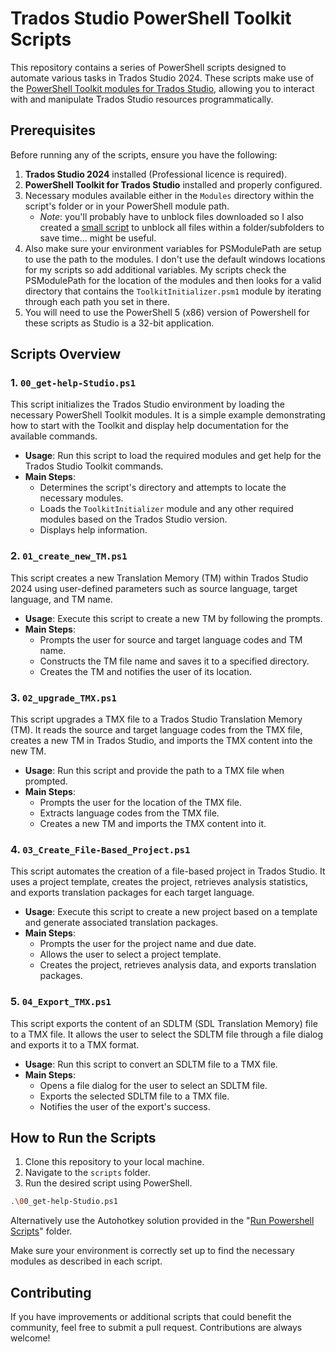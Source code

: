 # Trados Studio PowerShell Toolkit Scripts

This repository contains a series of PowerShell scripts designed to automate various tasks in Trados Studio 2024. These scripts make use of the [PowerShell Toolkit modules for Trados Studio](https://github.com/RWS/Sdl-studio-powershell-toolkit), allowing you to interact with and manipulate Trados Studio resources programmatically.

## Prerequisites

Before running any of the scripts, ensure you have the following:

1. **Trados Studio 2024** installed (Professional licence is required).
2. **PowerShell Toolkit for Trados Studio** installed and properly configured.
3. Necessary modules available either in the `Modules` directory within the script's folder or in your PowerShell module path.
   - *Note*: you'll probably have to unblock files downloaded so I also created a [small script](https://github.com/paulfilkin/Powershell_scripts/blob/main/mAT_Studio_Powershell/Scripts/unblock_script.ps1) to unblock all files within a folder/subfolders to save time... might be useful.
4. Also make sure your environment variables for PSModulePath are setup to use the path to the modules.  I don't use the default windows locations for my scripts so add additional variables. My scripts check the PSModulePath for the location of the modules and then looks for a valid directory that contains the `ToolkitInitializer.psm1` module by iterating through each path you set in there.
5. You will need to use the PowerShell 5 (x86) version of Powershell for these scripts as Studio is a 32-bit application.

## Scripts Overview

### 1. `00_get-help-Studio.ps1`

This script initializes the Trados Studio environment by loading the necessary PowerShell Toolkit modules. It is a simple example demonstrating how to start with the Toolkit and display help documentation for the available commands.

- **Usage**: Run this script to load the required modules and get help for the Trados Studio Toolkit commands.
- **Main Steps**:
  - Determines the script's directory and attempts to locate the necessary modules.
  - Loads the `ToolkitInitializer` module and any other required modules based on the Trados Studio version.
  - Displays help information.

### 2. `01_create_new_TM.ps1`

This script creates a new Translation Memory (TM) within Trados Studio 2024 using user-defined parameters such as source language, target language, and TM name.

- **Usage**: Execute this script to create a new TM by following the prompts.
- **Main Steps**:
  - Prompts the user for source and target language codes and TM name.
  - Constructs the TM file name and saves it to a specified directory.
  - Creates the TM and notifies the user of its location.

### 3. `02_upgrade_TMX.ps1`

This script upgrades a TMX file to a Trados Studio Translation Memory (TM). It reads the source and target language codes from the TMX file, creates a new TM in Trados Studio, and imports the TMX content into the new TM.

- **Usage**: Run this script and provide the path to a TMX file when prompted.
- **Main Steps**:
  - Prompts the user for the location of the TMX file.
  - Extracts language codes from the TMX file.
  - Creates a new TM and imports the TMX content into it.

### 4. `03_Create_File-Based_Project.ps1`

This script automates the creation of a file-based project in Trados Studio. It uses a project template, creates the project, retrieves analysis statistics, and exports translation packages for each target language.

- **Usage**: Execute this script to create a new project based on a template and generate associated translation packages.
- **Main Steps**:
  - Prompts the user for the project name and due date.
  - Allows the user to select a project template.
  - Creates the project, retrieves analysis data, and exports translation packages.

### 5. `04_Export_TMX.ps1`

This script exports the content of an SDLTM (SDL Translation Memory) file to a TMX file. It allows the user to select the SDLTM file through a file dialog and exports it to a TMX format.

- **Usage**: Run this script to convert an SDLTM file to a TMX file.
- **Main Steps**:
  - Opens a file dialog for the user to select an SDLTM file.
  - Exports the selected SDLTM file to a TMX file.
  - Notifies the user of the export's success.

## How to Run the Scripts

1. Clone this repository to your local machine.
2. Navigate to the `scripts` folder.
3. Run the desired script using PowerShell.

```sh
.\00_get-help-Studio.ps1
```

Alternatively use the Autohotkey solution provided in the "[Run Powershell Scripts](https://github.com/paulfilkin/AHK-scripts/tree/main/Run%20Powershell%20Scripts)" folder.

Make sure your environment is correctly set up to find the necessary modules as described in each script. 

## Contributing

If you have improvements or additional scripts that could benefit the community, feel free to submit a pull request. Contributions are always welcome!

